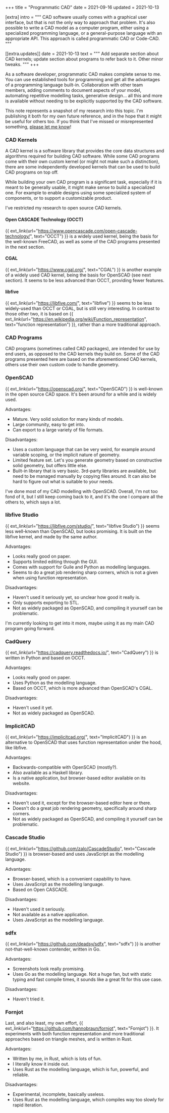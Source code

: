 +++
title   = "Programmatic CAD"
date    = 2021-09-16
updated = 2021-10-13

[extra]
intro = """
CAD software usually comes with a graphical user interface, but that is not the only way to approach that problem. It's also possible to write a CAD model as a computer program, either using a specialized programming language, or a general-purpose language with an appropriate API. This approach is called programmatic CAD or Code-CAD.
"""

[[extra.updates]]
date = 2021-10-13
text = """
Add separate section about CAD kernels; update section about programs to refer back to it. Other minor tweaks.
"""
+++

As a software developer, programmatic CAD makes complete sense to me. You can use established tools for programming and get all the advantages of a programming language built-in. Collaboration with other team members, adding comments to document aspects of your model, automating repetitive modelling tasks, generative design... all this and more is available without needing to be explicitly supported by the CAD software.

This note represents a snapshot of my research into this topic. I'm publishing it both for my own future reference, and in the hope that it might be useful for others too. If you think that I've missed or misrepresented something, [please let me know](/contact)!

### CAD Kernels

A CAD kernel is a software library that provides the core data structures and algorithms required for building CAD software. While some CAD programs come with their own custom kernel (or might not make such a distinction), there are some independently developed kernels that can be used to build CAD programs on top off.

While building your own CAD program is a significant task, especially if it is meant to be generally usable, it might make sense to build a specialized one. For example to enable designs using some specialized system of components, or to support a customizable product.

I've restricted my research to open source CAD kernels.

#### Open CASCADE Technology (OCCT)

{{ ext_link(url="https://www.opencascade.com/open-cascade-technology/", text="OCCT") }} is a widely used kernel, being the basis for the well-known FreeCAD, as well as some of the CAD programs presented in the next section.

#### CGAL

{{ ext_link(url="https://www.cgal.org/", text="CGAL") }} is another example of a widely used CAD kernel, being the basis for OpenSCAD (see next section). It seems to be less advanced than OCCT, providing fewer features.

#### libfive

{{ ext_link(url="https://libfive.com/", text="libfive") }} seems to be less widely-used than OCCT or CGAL, but is still very interesting. In contrast to those other two, it is based on {{ ext_link(url="https://en.wikipedia.org/wiki/Function_representation", text="function representation") }}, rather than a more traditional approach.


### CAD Programs

CAD programs (sometimes called CAD packages), are intended for use by end users, as opposed to the CAD kernels they build on. Some of the CAD programs presented here are based on the aforementioned CAD kernels, others use their own custom code to handle geometry.

### OpenSCAD

{{ ext_link(url="https://openscad.org/", text="OpenSCAD") }} is well-known in the open source CAD space. It's been around for a while and is widely used.

Advantages:
- Mature. Very solid solution for many kinds of models.
- Large community, easy to get into.
- Can export to a large variety of file formats.

Disadvantages:
- Uses a custom language that can be very weird, for example around variable scoping, or the implicit nature of geometry.
- Limited feature set. Let's you generate geometry based on constructive solid geometry, but offers little else.
- Built-in library that is very basic. 3rd-party libraries are available, but need to be managed manually by copying files around. It can also be hard to figure out what is suitable to your needs.

I've done most of my CAD modelling with OpenSCAD. Overall, I'm not too fond of it, but I still keep coming back to it, and it's the one I compare all the others to, which says a lot.


### libfive Studio

{{ ext_link(url="https://libfive.com/studio/", text="libfive Studio") }} seems less well-known than OpenSCAD, but looks promising. It is built on the libfive kernel, and made by the same author.

Advantages:
- Looks really good on paper.
- Supports limited editing through the GUI.
- Comes with support for Guile and Python as modelling languages.
- Seems to do a great job rendering sharp corners, which is not a given when using function representation.

Disadvantages:
- Haven't used it seriously yet, so unclear how good it really is.
- Only supports exporting to STL.
- Not as widely packaged as OpenSCAD, and compiling it yourself can be problematic.

I'm currently looking to get into it more, maybe using it as my main CAD program going forward.


### CadQuery

{{ ext_link(url="https://cadquery.readthedocs.io/", text="CadQuery") }} is written in Python and based on OCCT.

Advantages:
- Looks really good on paper.
- Uses Python as the modelling language.
- Based on OCCT, which is more advanced than OpenSCAD's CGAL.

Disadvantages:
- Haven't used it yet.
- Not as widely packaged as OpenSCAD.


### ImplicitCAD

{{ ext_link(url="https://implicitcad.org/", text="ImplicitCAD") }} is an alternative to OpenSCAD that uses function representation under the hood, like libfive.

Advantages:
- Backwards-compatible with OpenSCAD (mostly?).
- Also available as a Haskell library.
- Is a native application, but browser-based editor available on its website.

Disadvantages:
- Haven't used it, except for the browser-based editor here or there.
- Doesn't do a great job rendering geometry, specifically around sharp corners.
- Not as widely packaged as OpenSCAD, and compiling it yourself can be problematic.


### Cascade Studio

{{ ext_link(url="https://github.com/zalo/CascadeStudio", text="Cascade Studio") }} is browser-based and uses JavaScript as the modelling language.

Advantages:
- Browser-based, which is a convenient capability to have.
- Uses JavaScript as the modelling language.
- Based on Open CASCADE.

Disadvantages:
- Haven't used it seriously.
- Not available as a native application.
- Uses JavaScript as the modelling language.


### sdfx

{{ ext_link(url="https://github.com/deadsy/sdfx", text="sdfx") }} is another not-that-well-known contender, written in Go.

Advantages:
- Screenshots look really promising.
- Uses Go as the modelling language. Not a huge fan, but with static typing and fast compile times, it sounds like a great fit for this use case.

Disadvantages:
- Haven't tried it.


### Fornjot

Last, and also least, my own effort, {{ ext_link(url="https://github.com/hannobraun/fornjot", text="Fornjot") }}. It experiments with both function representation and more traditional approaches based on triangle meshes, and is written in Rust.

Advantages:
- Written by me, in Rust, which is lots of fun.
- I literally know it inside out.
- Uses Rust as the modelling language, which is fun, powerful, and reliable.

Disadvantages:
- Experimental, incomplete, basically useless.
- Uses Rust as the modelling language, which compiles way too slowly for rapid iteration.
